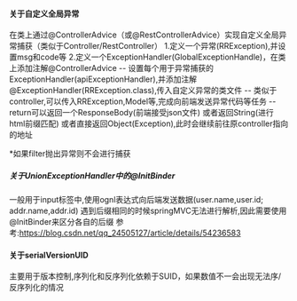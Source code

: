 #### 关于自定义全局异常
在类上通过@ControllerAdvice（或@RestControllerAdvice）实现自定义全局异常捕获（类似于Controller/RestController）
1.定义一个异常(RRException),并设置msg和code等
2.定义一个ExceptionHandler(GlobalExceptionHandle)，在类上添加注解@ControllerAdvice
-- 设置每个用于异常捕获的ExceptionHandler(apiExceptionHandler),并添加注解@ExceptionHandler(RRException.class),传入自定义异常的类文件
-- 类似于controller,可以传入RRException,Model等,完成向前端发送异常代码等任务
-- return可以返回一个ResponseBody(前端接受json文件)
   或者返回String(进行html前缀匹配)
   或者直接返回Object(Exception),此时会继续前往原controller指向的地址

*如果filter抛出异常则不会进行捕获

##### 关于UnionExceptionHandler中的@InitBinder
一般用于input标签中,使用ognl表达式向后端发送数据(user.name,user.id; addr.name,addr.id)
遇到后缀相同的时候springMVC无法进行解析,因此需要使用@InitBinder来区分各自的后缀
参考:https://blog.csdn.net/qq_24505127/article/details/54236583

#### 关于serialVersionUID
主要用于版本控制,序列化和反序列化依赖于SUID，如果数值不一会出现无法序/反序列化的情况

